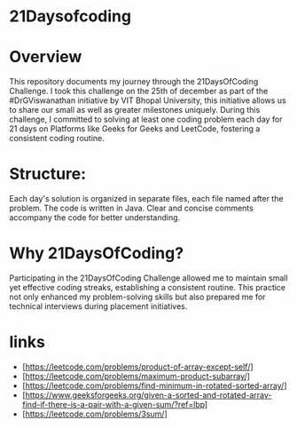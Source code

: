 # 21Daysofcoding
# Overview
This repository documents my journey through the 21DaysOfCoding Challenge. I took this challenge on the 25th of december as part of the #DrGViswanathan initiative by VIT Bhopal University, this initiative allows us to share our small as well as greater milestones uniquely.
During this challenge, I committed to solving at least one coding problem each day for 21 days on Platforms like Geeks for Geeks and LeetCode, fostering a consistent coding routine.

# Structure:
Each day's solution is organized in separate files, each file named after the problem.
The code is written in Java.
Clear and concise comments accompany the code for better understanding.
# Why 21DaysOfCoding?
Participating in the 21DaysOfCoding Challenge allowed me to maintain small yet effective coding streaks, establishing a consistent routine. This practice not only enhanced my problem-solving skills but also prepared me for technical interviews during placement initiatives.
# links

* [https://leetcode.com/problems/product-of-array-except-self/]
* [https://leetcode.com/problems/maximum-product-subarray/]
* [https://leetcode.com/problems/find-minimum-in-rotated-sorted-array/]
* [https://www.geeksforgeeks.org/given-a-sorted-and-rotated-array-find-if-there-is-a-pair-with-a-given-sum/?ref=lbp]
* [https://leetcode.com/problems/3sum/]
